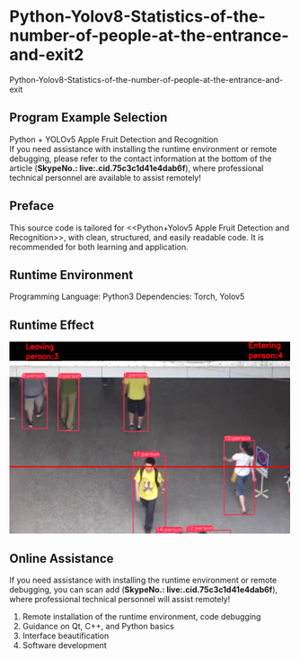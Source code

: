 # Python-Yolov8-Statistics-of-the-number-of-people-at-the-entrance-and-exit2
Python-Yolov8-Statistics-of-the-number-of-people-at-the-entrance-and-exit

## Program Example Selection  
Python + YOLOv5 Apple Fruit Detection and Recognition  
If you need assistance with installing the runtime environment or remote debugging, please refer to the contact information at the bottom of the article (**SkypeNo.: live:.cid.75c3c1d41e4dab6f**), where professional technical personnel are available to assist remotely!

## Preface
This source code is tailored for <<Python+Yolov5 Apple Fruit Detection and Recognition>>, with clean, structured, and easily readable code. It is recommended for both learning and application.

## Runtime Environment
Programming Language: Python3
Dependencies: Torch, Yolov5

## Runtime Effect
<img src="https://github.com/alicema-creator/Python-Yolov8-Statistics-of-the-number-of-people-at-the-entrance-and-exit/blob/main/screenshot/1.png" width="500"></a>

## Online Assistance
If you need assistance with installing the runtime environment or remote debugging, you can scan add (**SkypeNo.: live:.cid.75c3c1d41e4dab6f**), where professional technical personnel will assist remotely!
1) Remote installation of the runtime environment, code debugging
2) Guidance on Qt, C++, and Python basics
3) Interface beautification
4) Software development


